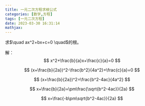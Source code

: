 ```yaml
---
title: 一元二次方程求根公式
categories: [数学,方程]
tags: [一元二次方程]
date: 2023-03-30 16:31:14
mathjax: 
---
```


<div>
求$\quad ax^2+bx+c=0 \quad$的根。
</div>

解：
$$
x^2+\frac{b}{a}x+\frac{c}{a}=0
$$


$$
(x+\frac{b}{2a})^2-\frac{b^2}{4a^2}+\frac{c}{a}=0
$$


$$
(x+\frac{b}{2a})^2=\frac{b^2-4ac}{4a^2}
$$


$$
x+\frac{b}{2a}=\pm\frac{\sqrt{b^2-4ac}}{2a}
$$


$$
x=\frac{-b\pm\sqrt{b^2-4ac}}{2a}
$$

